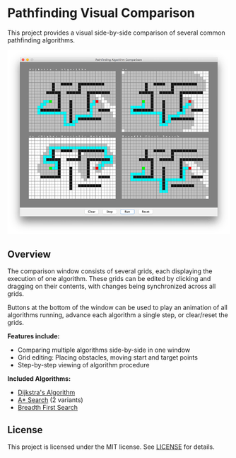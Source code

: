 # Pathfinding Visual Comparison #

This project provides a visual side-by-side comparison of several common
pathfinding algorithms.

![Pathfinding Comparison](img/example1.png)

## Overview ##
The comparison window consists of several grids, each displaying the execution
of one algorithm. These grids can be edited by clicking and dragging on their contents,
with changes being synchronized across all grids.

Buttons at the bottom of the window can be used to play an animation of all algorithms
running, advance each algorithm a single step, or clear/reset the grids.

**Features include:**

* Comparing multiple algorithms side-by-side in one window
* Grid editing: Placing obstacles, moving start and target points
* Step-by-step viewing of algorithm procedure

**Included Algorithms:**

* [Dijkstra's Algorithm](https://en.wikipedia.org/wiki/Dijkstra%27s_algorithm)
* [A* Search](https://en.wikipedia.org/wiki/A*_search_algorithm) (2 variants)
* [Breadth First Search](https://en.wikipedia.org/wiki/Breadth-first_search)


## License ##
This project is licensed under the MIT license. See [LICENSE](LICENSE) for details.
